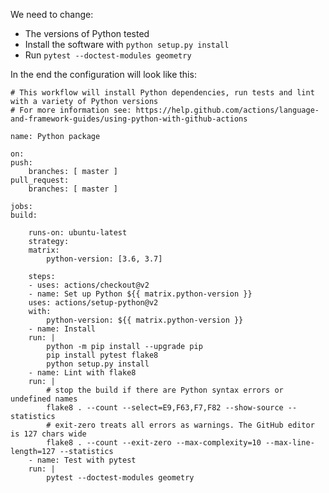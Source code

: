 

We need to change:

- The versions of Python tested
- Install the software with `python setup.py install`
- Run `pytest --doctest-modules geometry`

In the end the configuration will look like this:

    # This workflow will install Python dependencies, run tests and lint with a variety of Python versions
    # For more information see: https://help.github.com/actions/language-and-framework-guides/using-python-with-github-actions

    name: Python package

    on:
    push:
        branches: [ master ]
    pull_request:
        branches: [ master ]

    jobs:
    build:

        runs-on: ubuntu-latest
        strategy:
        matrix:
            python-version: [3.6, 3.7]

        steps:
        - uses: actions/checkout@v2
        - name: Set up Python ${{ matrix.python-version }}
        uses: actions/setup-python@v2
        with:
            python-version: ${{ matrix.python-version }}
        - name: Install
        run: |
            python -m pip install --upgrade pip
            pip install pytest flake8
            python setup.py install
        - name: Lint with flake8
        run: |
            # stop the build if there are Python syntax errors or undefined names
            flake8 . --count --select=E9,F63,F7,F82 --show-source --statistics
            # exit-zero treats all errors as warnings. The GitHub editor is 127 chars wide
            flake8 . --count --exit-zero --max-complexity=10 --max-line-length=127 --statistics
        - name: Test with pytest
        run: |
            pytest --doctest-modules geometry

